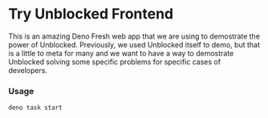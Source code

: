 # Try Unblocked Frontend

This is an amazing Deno Fresh web app that we are using to demostrate the power of Unblocked. Previously, we used Unblocked itself to demo, but that is a little to meta for many and we want to have a way to demostrate Unblocked solving some specific problems for specific cases of developers.

### Usage
```
deno task start
```
